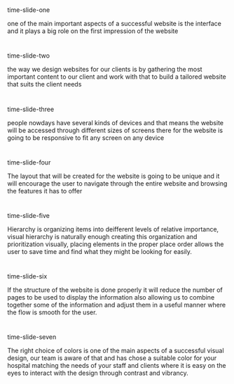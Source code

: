 #
time-slide-one

one of the main important aspects of a successful website is the interface
and  it plays a big role on the first impression of the website

#
time-slide-two

the way we design websites for our clients is by gathering the most important 
content to our client and work with that to build a tailored website that suits
the client needs

#
time-slide-three

people nowdays have several kinds of devices and that means the website will be
accessed through different sizes of screens there for the website is going to be
responsive to fit any screen on any device

#
time-slide-four

The layout that will be created for the website is going to be unique and it will
encourage the user to navigate through the entire website and browsing the features
it has to offer

#
time-slide-five

Hierarchy is organizing items into deifferent levels of relative importance, 
visual hierarchy is naturally enough creating this organization and prioritization
visually, placing elements in the proper place order allows the user to
save time and find what they might be looking for easily.

#
time-slide-six

If the structure of the website is done properly it will reduce the number of pages
to be used to display the information also allowing us to combine together some
of the information and adjust them in a useful manner where the flow is smooth for
the user.

#
time-slide-seven

The right choice of colors is one of the main aspects of a successful visual design,
our team is aware of that and has chose a suitable color for your hospital matching
the needs of your staff and clients where it is easy on the eyes to interact with
the design through contrast and vibrancy.



